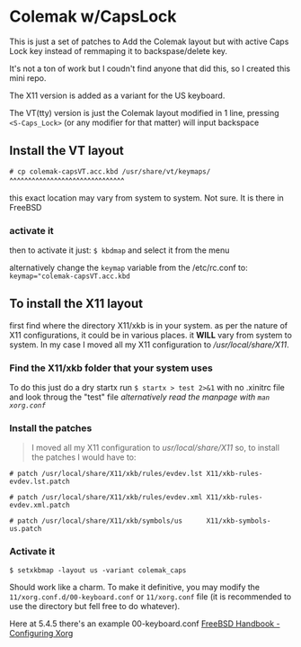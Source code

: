 # Colemak w/CapsLock
This is just a set of patches to Add the Colemak layout but with
active Caps Lock key instead of remmaping it to backspase/delete key.

It's not a ton of work but I coudn't find anyone that did this, so
I created this mini repo.

The X11 version is added as a variant for the US keyboard.

The VT(tty) version is just the Colemak layout modified in 1 line,
pressing `<S-Caps_Lock>` (or any modifier for that matter) will input backspace
## Install the VT layout
`# cp colemak-capsVT.acc.kbd /usr/share/vt/keymaps/`  
^^^^^^^^^^^^^^^^^^^^^^^^^^^^^^^

this exact location may vary from system to system. Not sure. It is there in FreeBSD
### activate it
then to activate it just:
`$ kbdmap`
and select it from the menu

alternatively change the `keymap` variable from the /etc/rc.conf to:
`keymap="colemak-capsVT.acc.kbd`

## To install the X11 layout
first find where the directory X11/xkb is in your system.
as per the nature of X11 configurations, it could be in various places.
it **WILL** vary from system to system.
In my case I moved all my X11 configuration
to */usr/local/share/X11*.
### Find the X11/xkb folder that your system uses
To do this just do a dry startx run
`$ startx > test 2>&1` with no .xinitrc file and look throug the "test" file
*alternatively read the manpage with `man xorg.conf`*

### Install the patches
> I moved all my X11 configuration to *usr/local/share/X11*
so, to install the patches I would have to:
```
# patch /usr/local/share/X11/xkb/rules/evdev.lst X11/xkb-rules-evdev.lst.patch
```
```
# patch /usr/local/share/X11/xkb/rules/evdev.xml X11/xkb-rules-evdev.xml.patch
```
```
# patch /usr/local/share/X11/xkb/symbols/us      X11/xkb-symbols-us.patch
```
### Activate it
```
$ setxkbmap -layout us -variant colemak_caps
```
Should work like a charm. To make it definitive,
you may modify the
`11/xorg.conf.d/00-keyboard.conf` or `11/xorg.conf` file (it is recommended to use the directory but
fell free to do whatever).

Here at 5.4.5 there's an example 00-keyboard.conf
[FreeBSD Handbook - Configuring Xorg](https://docs.freebsd.org/en/books/handbook/x11/#x-config)
